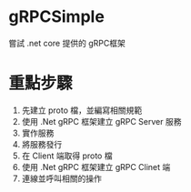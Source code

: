 # gRPCSimple
嘗試 .net core 提供的 gRPC框架
# 重點步驟
1. 先建立 proto 檔，並編寫相關規範
2. 使用 .Net gRPC 框架建立 gRPC Server 服務
3. 實作服務
4. 將服務發行
5. 在 Client 端取得 proto 檔
6. 使用 .Net gRPC 框架建立 gRPC Clinet 端
7. 連線並呼叫相關的操作
